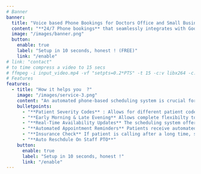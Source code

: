```yaml
---
# Banner
banner:
  title: "Voice based Phone Bookings for Doctors Office and Small Business"
  content: "**24/7 Phone bookings** that seamlessly integrates with Google Calendar and Contacts, automatically blocks holidays, sends booking and cancellation notifications and automatically adjusts/reschedules appointments based on staff availability, works with your existing number & so much more."
  image: "/images/banner.png"
  button:
    enable: true
    label: "Setup in 10 seconds, honest ! (FREE)"
    link: "/enable"
# link: "contact"    
# to time compress a video to 15 secs    
# ffmpeg -i input_video.mp4 -vf "setpts=0.2*PTS" -t 15 -c:v libx264 -c:a aac -strict experimental output.mp4
# Features
features:
  - title: "How it helps you  ?"
    image: "/images/service-3.png"
    content: "An automated phone-based scheduling system is crucial for optimizing efficiency in doctor's offices. It streamlines appointment management, reducing administrative burdens. Real-time updates minimize scheduling conflicts, automated reminders decrease no-shows, and integrated telemedicine enhances flexibility. Along with AI, our technology ensures smoother operations, improving patient experience and allowing healthcare professionals to focus on delivering quality care."
    bulletpoints:
      - "**Patient Severity Codes** : Allows for different patient codes from new patient to serious patient and with different appointment durations"
      - "**Early Morning & Late Evening** Allows complete flexibilty to reduce the number of appoitments for any time of day."
      - "**Real-Time Availability Updates** The scheduling system offers real-time updates on doctors' availability, allowing patients to choose from open time slots and reducing the likelihood of scheduling conflicts."
      - "**Automated Appointment Reminders** Patients receive automated reminders via SMS notifications, reducing no-shows and ensuring that they are well-prepared for their upcoming appointments."
      - "**Insurance Check** If patient is calling after a long time, system verifies that their insurance is uptodate."
      - "**Auto Reschdule On Staff PTO**"
    button:
      enable: true
      label: "Setup in 10 seconds, honest !"
      link: "/enable"
---
```

